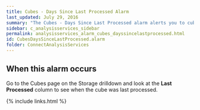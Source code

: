 ```yaml
---
title: Cubes - Days Since Last Processed Alarm
last_updated: July 29, 2016
summary: "The Cubes - Days Since Last Processed alarm alerts you to cubes that have not been processed for at least three days."
sidebar: c_analysisservices_sidebar
permalink: analysisservices_alarm_cubes_dayssincelastprocessed.html
id: CubesDaysSinceLastProcessed.alarm
folder: ConnectAnalysisServices
---
```



## When this alarm occurs

Go to the Cubes page on the Storage drilldown and look at the **Last Processed** column to see when the cube was last processed.



{% include links.html %}

